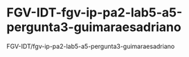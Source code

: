 # FGV-IDT-fgv-ip-pa2-lab5-a5-pergunta3-guimaraesadriano
FGV-IDT/fgv-ip-pa2-lab5-a5-pergunta3-guimaraesadriano
